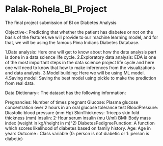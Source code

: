 # Palak-Rohela_BI_Project
The final project submission of BI on Diabetes Analysis


Objective-:
Predicting that whether the patient has diabetes or not on the basis of the features we will provide to our machine learning model, and for that, we will be using the famous Pima Indians Diabetes Database.

1.Data analysis: Here one will get to know about how the data analysis part is done in a data science life cycle.
2.Exploratory data analysis: EDA is one of the most important steps in the data science project life cycle and here one will need to know that how to make inferences from the visualizations and data analysis.
3.Model building: Here we will be using ML model.
4.Saving model: Saving the best model using pickle to make the prediction from real data.


Data Dictionary-:
The dataset has the following information:

Pregnancies: Number of times pregnant
Glucose: Plasma glucose concentration over 2 hours in an oral glucose tolerance test
BloodPressure: Diastolic blood pressure (mm Hg)
SkinThickness: Triceps skin fold thickness (mm)
Insulin: 2-Hour serum insulin (mu U/ml)
BMI: Body mass index (weight in kg/(height in m)^2)
DiabetesPedigreeFunction: A function which scores likelihood of diabetes based on family history.
Age: Age in years
Outcome : Class variable (0: person is not diabetic or 1: person is diabetic)
